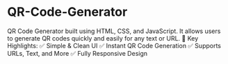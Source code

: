 # QR-Code-Generator
  QR Code Generator built using HTML, CSS, and JavaScript. It allows users to generate QR codes quickly and easily for any text or URL.
📌 Key Highlights:
✅ Simple & Clean UI
✅ Instant QR Code Generation
✅ Supports URLs, Text, and More
✅ Fully Responsive Design
